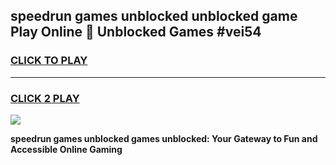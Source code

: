 
## speedrun games unblocked unblocked game Play Online 👋 Unblocked Games #vei54
<h3>
<a href="https://premium.freeplayer.one?title=speedrun_games_unblocked&ref=21F">CLICK TO PLAY</a></h3>
<hr>

<h3>
<a href="https://premium.freeplayer.one?title=speedrun_games_unblocked&ref=21F">CLICK 2 PLAY</a>
  
</h3>

<a href="https://premium.freeplayer.one?title=speedrun_games_unblocked&ref=21F/"><img src="https://clearcache.store/games.png"></a>


**speedrun games unblocked games unblocked: Your Gateway to Fun and Accessible Online Gaming**
